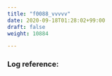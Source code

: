 ```yaml
---
title: "f0088_vvvvv"
date: 2020-09-18T01:28:02+99:00
draft: false
weight: 10884

---
```


### Log reference: <no value>

```
